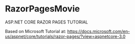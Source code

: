 # RazorPagesMovie
ASP.NET CORE RAZOR PAGES TUTORIAL

Based on Microsoft Tutorial at: https://docs.microsoft.com/en-us/aspnet/core/tutorials/razor-pages/?view=aspnetcore-3.0
